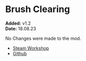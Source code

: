 # Brush Clearing
**Added:** v1.2 <br>
**Date:** 18.08.23

No Changes were made to the mod.

- [Steam Workshop](https://steamcommunity.com/sharedfiles/filedetails/?id=1889104923)
- [Github](https://github.com/ampersand38/Brush-Clearing)